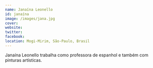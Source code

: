 ```yaml
---
name: Janaína Leonello
id: janaína
image: /images/jana.jpg
cover:
website:
twitter:
facebook:
location: Mogi-Mirim, São-Paulo, Brasil
---
```

Janaína Leonello trabalha como professora de espanhol e também com pinturas artísticas.